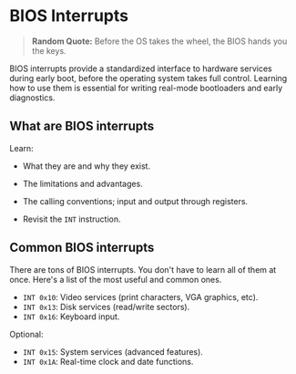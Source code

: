 # BIOS Interrupts

> **Random Quote:** Before the OS takes the wheel, the BIOS hands you the keys.

BIOS interrupts provide a standardized interface to hardware services during early boot, before the operating system takes full control. Learning how to use them is essential for writing real-mode bootloaders and early diagnostics.

## What are BIOS interrupts
Learn:
+ What they are and why they exist.
+ The limitations and advantages.
+ The calling conventions; input and output through registers.

+ Revisit the `INT` instruction.

## Common BIOS interrupts
There are tons of BIOS interrupts. You don't have to learn all of them at once. Here's a list of the most useful and common ones.
+ `INT 0x10`: Video services (print characters, VGA graphics, etc).
+ `INT 0x13`: Disk services (read/write sectors).
+ `INT 0x16`: Keyboard input.

Optional:
+ `INT 0x15`: System services (advanced features).
+ `INT 0x1A`: Real-time clock and date functions.
